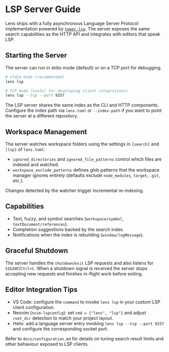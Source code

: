 # LSP Server Guide

Lens ships with a fully asynchronous Language Server Protocol implementation
powered by [`tower-lsp`](https://docs.rs/tower-lsp). The server exposes the same
search capabilities as the HTTP API and integrates with editors that speak LSP.

## Starting the Server

The server can run in stdio mode (default) or on a TCP port for debugging.

```bash
# stdio mode (recommended)
lens lsp

# TCP mode (useful for developing client integrations)
lens lsp --tcp --port 9257
```

The LSP server shares the same index as the CLI and HTTP components. Configure
the index path via `lens.toml` or `--index-path` if you want to point the server
at a different repository.

## Workspace Management

The server watches workspace folders using the settings in `[search]` and `[lsp]`
of `lens.toml`:

- `ignored_directories` and `ignored_file_patterns` control which files are
  indexed and watched.
- `workspace_exclude_patterns` defines glob patterns that the workspace manager
  ignores entirely (defaults exclude `node_modules`, `target`, `.git`, etc.).

Changes detected by the watcher trigger incremental re-indexing.

## Capabilities

- Text, fuzzy, and symbol searches (`workspace/symbol`, `textDocument/references`).
- Completion suggestions backed by the search index.
- Notifications when the index is rebuilding (`window/logMessage`).

## Graceful Shutdown

The server handles the `shutdown`/`exit` LSP requests and also listens for
`SIGINT`/`Ctrl+C`. When a shutdown signal is received the server stops accepting
new requests and finishes in-flight work before exiting.

## Editor Integration Tips

- VS Code: configure the `command` to invoke `lens lsp` in your custom LSP
  client configuration.
- Neovim (`nvim-lspconfig`): set `cmd = {"lens", "lsp"}` and adjust
  `root_dir` detection to match your project layout.
- Helix: add a language server entry invoking `lens lsp --tcp --port 9257` and
  configure the corresponding socket port.

Refer to `docs/configuration.md` for details on tuning search result limits and
other behaviour exposed to LSP clients.
